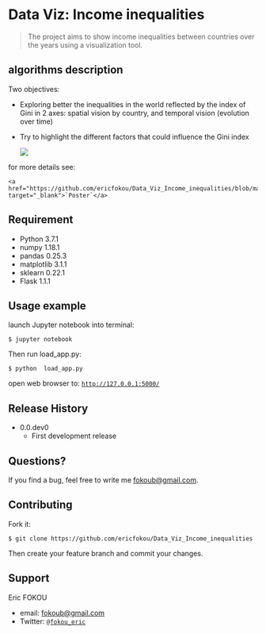 

# Data Viz: Income inequalities

> The project aims to show income inequalities between countries over the years using a visualization tool.

## algorithms description

Two objectives:

- Exploring better the inequalities in the world reflected by the index of
Gini in 2 axes: spatial vision by country, and temporal vision (evolution over time)

- Try to highlight the different factors that could influence the Gini index


    <img src="https://github.com/ericfokou/Data_Viz_Income_inequalities/blob/master/Images/Capture.PNG">
    
for more details see:

    <a href="https://github.com/ericfokou/Data_Viz_Income_inequalities/blob/master/Images/poster.pdf" target="_blank">`Poster`</a>


## Requirement

- Python 3.7.1
- numpy 1.18.1
- pandas 0.25.3
- matplotlib 3.1.1
- sklearn 0.22.1
- Flask 1.1.1


## Usage example

launch Jupyter notebook into terminal:

    $ jupyter notebook

Then run load_app.py:

    $ python  load_app.py
    
open web browser to:  <a href="http://127.0.0.1:5000/" target="_blank">`http://127.0.0.1:5000/`</a>

## Release History

* 0.0.dev0
    * First development  release 

## Questions?

If you find a bug, feel free to write me [fokoub@gmail.com](mailto:fokoub@gmail.com).

## Contributing

Fork it:

	$ git clone https://github.com/ericfokou/Data_Viz_Income_inequalities

Then create your feature branch and commit your changes.

## Support

Eric FOKOU 

- email: [fokoub@gmail.com](mailto:fokoub@gmail.com)
- Twitter: <a href="http://twitter.com/fokou_eric" target="_blank">`@fokou_eric`</a>



